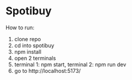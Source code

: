 # Spotibuy

How to run:
1. clone repo
2. cd into spotibuy
3. npm install
4. open 2 terminals
5. terminal 1: npm start, terminal 2: npm run dev
6. go to http://localhost:5173/